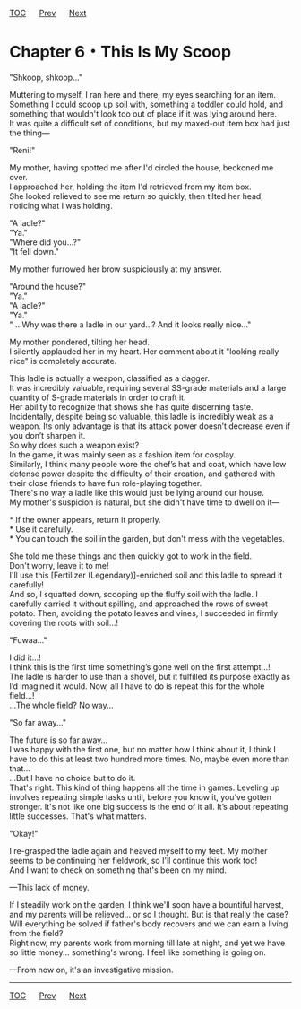 [TOC](../readme.md)&nbsp;&nbsp;&nbsp;&nbsp;&nbsp;&nbsp;[Prev](Section_0005.md)&nbsp;&nbsp;&nbsp;&nbsp;&nbsp;&nbsp;[Next](Section_0007.md)



# Chapter 6・This Is My Scoop

"Shkoop, shkoop..."  
  
Muttering to myself, I ran here and there, my eyes searching for an
item.  
Something I could scoop up soil with, something a toddler could hold,
and something that wouldn't look too out of place if it was lying around
here.  
It was quite a difficult set of conditions, but my maxed-out item box
had just the thing—  
  
"Reni!"  
  
My mother, having spotted me after I'd circled the house, beckoned me
over.  
I approached her, holding the item I'd retrieved from my item box.  
She looked relieved to see me return so quickly, then tilted her head,
noticing what I was holding.  
  
"A ladle?"  
"Ya."  
"Where did you...?"  
"It fell down."  
  
My mother furrowed her brow suspiciously at my answer.  
  
"Around the house?"  
"Ya."  
"A ladle?"  
"Ya."  
" ...Why was there a ladle in our yard...? And it looks really
nice..."  
  
My mother pondered, tilting her head.  
I silently applauded her in my heart. Her comment about it "looking
really nice" is completely accurate.  
  
This ladle is actually a weapon, classified as a dagger.  
It was incredibly valuable, requiring several SS-grade materials and a
large quantity of S-grade materials in order to craft it.  
Her ability to recognize that shows she has quite discerning taste.  
Incidentally, despite being so valuable, this ladle is incredibly weak
as a weapon. Its only advantage is that its attack power doesn’t
decrease even if you don’t sharpen it.  
So why does such a weapon exist?  
In the game, it was mainly seen as a fashion item for cosplay.  
Similarly, I think many people wore the chef’s hat and coat, which have
low defense power despite the difficulty of their creation, and gathered
with their close friends to have fun role-playing together.  
There's no way a ladle like this would just be lying around our house.  
My mother's suspicion is natural, but she didn't have time to dwell on
it—  
  
\* If the owner appears, return it properly.  
\* Use it carefully.  
\* You can touch the soil in the garden, but don't mess with the
vegetables.  
  
She told me these things and then quickly got to work in the field.  
Don't worry, leave it to me!  
I'll use this \[Fertilizer (Legendary)\]-enriched soil and this ladle to
spread it carefully!  
And so, I squatted down, scooping up the fluffy soil with the ladle. I
carefully carried it without spilling, and approached the rows of sweet
potato. Then, avoiding the potato leaves and vines, I succeeded in
firmly covering the roots with soil...!  
  
"Fuwaa..."  
  
I did it...!  
I think this is the first time something’s gone well on the first
attempt...!  
The ladle is harder to use than a shovel, but it fulfilled its purpose
exactly as I’d imagined it would. Now, all I have to do is repeat this
for the whole field...!  
...The whole field? No way...  
  
"So far away..."  
  
The future is so far away…  
I was happy with the first one, but no matter how I think about it, I
think I have to do this at least two hundred more times. No, maybe even
more than that…  
...But I have no choice but to do it.  
That's right. This kind of thing happens all the time in games. Leveling
up involves repeating simple tasks until, before you know it, you’ve
gotten stronger. It's not like one big success is the end of it all.
It’s about repeating little successes. That's what matters.  
  
"Okay!"  
  
I re-grasped the ladle again and heaved myself to my feet. My mother
seems to be continuing her fieldwork, so I'll continue this work too!  
And I want to check on something that's been on my mind.  
  
—This lack of money.  
  
If I steadily work on the garden, I think we'll soon have a bountiful
harvest, and my parents will be relieved... or so I thought. But is that
really the case? Will everything be solved if father's body recovers and
we can earn a living from the field?  
Right now, my parents work from morning till late at night, and yet we
have so little money... something's wrong. I feel like something is
going on.  
  
—From now on, it's an investigative mission.  
  
  
  


---
[TOC](../readme.md)&nbsp;&nbsp;&nbsp;&nbsp;&nbsp;&nbsp;[Prev](Section_0005.md)&nbsp;&nbsp;&nbsp;&nbsp;&nbsp;&nbsp;[Next](Section_0007.md)

